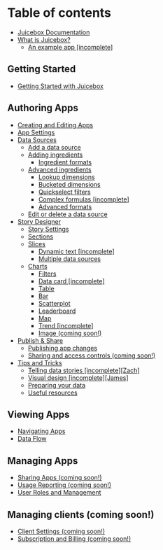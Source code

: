 # Table of contents

* [Juicebox Documentation](README.md)
* [What is Juicebox?](what-is-juicebox/README.md)
  * [An example app \[incomplete\]](what-is-juicebox/example-app-world-happiness.md)

## Getting Started

* [Getting Started with Juicebox](getting-started/intro-to-juicebox.md)

## Authoring Apps

* [Creating and Editing Apps](authoring-apps/creating-and-editing.md)
* [App Settings](authoring-apps/app-settings.md)
* [Data Sources](authoring-apps/data-sources/README.md)
  * [Add a data source](authoring-apps/data-sources/add-a-data-source.md)
  * [Adding ingredients](authoring-apps/data-sources/defining-ingredients/README.md)
    * [Ingredient formats](authoring-apps/data-sources/defining-ingredients/ingredient-formats.md)
  * [Advanced ingredients](authoring-apps/data-sources/advanced-ingredients/README.md)
    * [Lookup dimensions](authoring-apps/data-sources/advanced-ingredients/lookup-dimensions.md)
    * [Bucketed dimensions](authoring-apps/data-sources/advanced-ingredients/bucketed-dimensions.md)
    * [Quickselect filters](authoring-apps/data-sources/advanced-ingredients/quickselect-filters-incomplete.md)
    * [Complex formulas \[incomplete\]](authoring-apps/data-sources/advanced-ingredients/complex-formulas-incomplete.md)
    * [Advanced formats](authoring-apps/data-sources/advanced-ingredients/advanced-formats-incomplete.md)
  * [Edit or delete a data source](authoring-apps/data-sources/edit-a-data-source.md)
* [Story Designer](authoring-apps/story-designer/README.md)
  * [Story Settings](authoring-apps/story-designer/story-settings.md)
  * [Sections](authoring-apps/story-designer/sections.md)
  * [Slices](authoring-apps/story-designer/slices/README.md)
    * [Dynamic text \[incomplete\]](authoring-apps/story-designer/slices/dynamic-text.md)
    * [Multiple data sources](authoring-apps/story-designer/slices/working-with-multiple-data-sources.md)
  * [Charts](authoring-apps/story-designer/charts/README.md)
    * [Filters](authoring-apps/story-designer/charts/filters.md)
    * [Data card \[incomplete\]](authoring-apps/story-designer/charts/data-chooser.md)
    * [Table](authoring-apps/story-designer/charts/table.md)
    * [Bar](authoring-apps/story-designer/charts/ranked-list.md)
    * [Scatterplot](authoring-apps/story-designer/charts/nine-box-scatterplot.md)
    * [Leaderboard](authoring-apps/story-designer/charts/leaderboard.md)
    * [Map](authoring-apps/story-designer/charts/map.md)
    * [Trend \[incomplete\]](authoring-apps/story-designer/charts/trend.md)
    * [Image \(coming soon!\)](authoring-apps/story-designer/charts/image.md)
* [Publish & Share](authoring-apps/publish-and-share/README.md)
  * [Publishing app changes](authoring-apps/publish-and-share/publishing-app-changes.md)
  * [Sharing and access controls \(coming soon!\)](authoring-apps/publish-and-share/sharing-and-access-controls.md)
* [Tips and Tricks](authoring-apps/design-tips/README.md)
  * [Telling data stories \[incomplete\]\[Zach\]](authoring-apps/design-tips/telling-data-stories.md)
  * [Visual design \[incomplete\]\[James\]](authoring-apps/design-tips/visual-design.md)
  * [Preparing your data](authoring-apps/design-tips/preparing-your-data.md)
  * [Useful resources](authoring-apps/design-tips/useful-resources.md)

## Viewing Apps

* [Navigating Apps](viewing-apps/navigating-apps.md)
* [Data Flow](viewing-apps/data-flow.md)

## Managing Apps

* [Sharing Apps \(coming soon!\)](managing-apps/sharing-apps.md)
* [Usage Reporting \(coming soon!\)](managing-apps/usage-reporting.md)
* [User Roles and Management](managing-apps/user-management-and-roles.md)

## Managing clients \(coming soon!\) <a id="managing-clients"></a>

* [Client Settings \(coming soon!\)](managing-clients/settings.md)
* [Subscription and Billing \(coming soon!\)](managing-clients/untitled.md)

